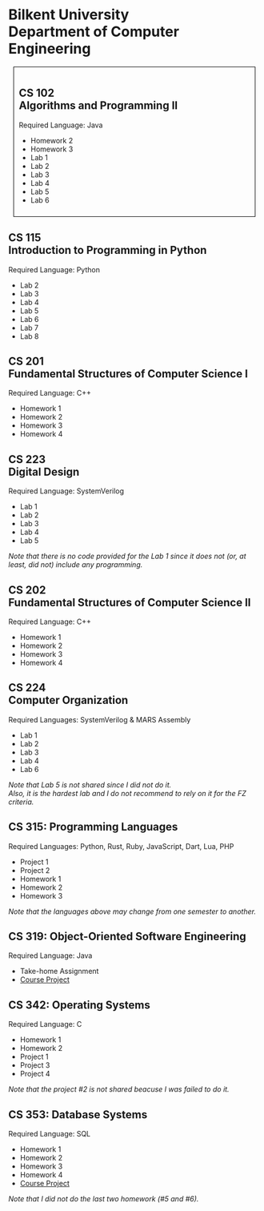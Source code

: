 # Bilkent University<br/>Department of Computer Engineering 

<div style="border: 1px solid black; padding: 10px; margin: 10px;">

## CS 102<br/>Algorithms and Programming II
Required Language: Java

- Homework 2
- Homework 3
- Lab 1
- Lab 2
- Lab 3
- Lab 4
- Lab 5
- Lab 6

</div>


## CS 115<br/>Introduction to Programming in Python
Required Language: Python

- Lab 2
- Lab 3
- Lab 4
- Lab 5
- Lab 6
- Lab 7
- Lab 8


## CS 201<br/>Fundamental Structures of Computer Science I
Required Language: C++

- Homework 1
- Homework 2
- Homework 3
- Homework 4


## CS 223<br/>Digital Design
Required Language: SystemVerilog

- Lab 1
- Lab 2
- Lab 3
- Lab 4
- Lab 5

*Note that there is no code provided for the Lab 1 since it does not (or, at least, did not) include any programming.*


## CS 202<br/>Fundamental Structures of Computer Science II
Required Language: C++

- Homework 1
- Homework 2
- Homework 3
- Homework 4


## CS 224<br/>Computer Organization
Required Languages: SystemVerilog & MARS Assembly

- Lab 1
- Lab 2
- Lab 3
- Lab 4
- Lab 6

*Note that Lab 5 is not shared since I did not do it.<br/>Also, it is the hardest lab and I do not recommend to rely on it for the FZ criteria.*


## CS 315: Programming Languages
Required Languages: Python, Rust, Ruby, JavaScript, Dart, Lua, PHP

- Project 1
- Project 2
- Homework 1
- Homework 2
- Homework 3

*Note that the languages above may change from one semester to another.*


## CS 319: Object-Oriented Software Engineering
Required Language: Java<br/>

- Take-home Assignment
- [Course Project](https://github.com/Tuna-Onguner/InternHub)


## CS 342: Operating Systems
Required Language: C<br/>

- Homework 1
- Homework 2
- Project 1
- Project 3
- Project 4

*Note that the project #2 is not shared beacuse I was failed to do it.*


## CS 353: Database Systems
Required Language: SQL<br/>

- Homework 1
- Homework 2
- Homework 3
- Homework 4
- [Course Project](https://github.com/Tuna-Onguner/PawfectMatch)

*Note that I did not do the last two homework (#5 and #6).*

